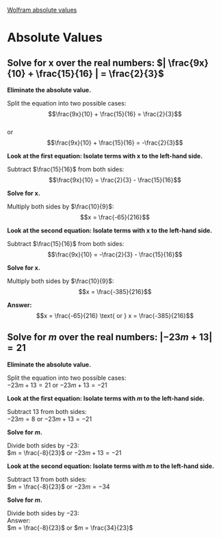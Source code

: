 [Wolfram absolute values](#absolute-values)

# Absolute Values

## Solve for x over the real numbers: $| \frac{9x}{10} + \frac{15}{16} |  = \frac{2}{3}$

**Eliminate the absolute value.**

Split the equation into two possible cases:  
$$\frac{9x}{10} + \frac{15}{16} = \frac{2}{3}$$  
or  
$$\frac{9x}{10} + \frac{15}{16} = -\frac{2}{3}$$  

**Look at the first equation: Isolate terms with x to the left-hand side.**

Subtract $\frac{15}{16}$ from both sides:  
$$\frac{9x}{10} = \frac{2}{3} - \frac{15}{16}$$  

**Solve for x.**

Multiply both sides by $\frac{10}{9}$:  
$$x = \frac{-65}{216}$$  

**Look at the second equation: Isolate terms with x to the left-hand side.**

Subtract $\frac{15}{16}$ from both sides:  
$$\frac{9x}{10} = -\frac{2}{3} - \frac{15}{16}$$  

**Solve for x.**

Multiply both sides by $\frac{10}{9}$:  
$$x = \frac{-385}{216}$$  

**Answer:**  
$$x = \frac{-65}{216} \text{ or } x = \frac{-385}{216}$$

## Solve for $m$ over the real numbers: $|-23m + 13| = 21$

**Eliminate the absolute value.**

Split the equation into two possible cases:  
$-23m + 13 = 21$ or $-23m + 13 = -21$

**Look at the first equation: Isolate terms with $m$ to the left-hand side.**

Subtract 13 from both sides:  
$-23m = 8$ or $-23m + 13 = -21$

**Solve for $m$.**

Divide both sides by $-23$:  
$m = \frac{-8}{23}$ or $-23m + 13 = -21$

**Look at the second equation: Isolate terms with $m$ to the left-hand side.**

Subtract 13 from both sides:  
$m = \frac{-8}{23}$ or $-23m = -34$

**Solve for $m$.**

Divide both sides by $-23$:  
Answer:  
$m = \frac{-8}{23}$ or $m = \frac{34}{23}$


